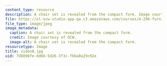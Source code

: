 ```yaml
---
content_type: resource
description: A chair set is revealed from the compact form. Image courtesy of OCW.
file: https://ol-ocw-studio-app-qa.s3.amazonaws.com/courses/4-296-furniture-making-spring-2005/7d8896fedd665d263f3cfbba0a29c92e_video8.jpg
file_type: image/jpeg
image_metadata:
  caption: A chair set is revealed from the compact form.
  credit: Image courtesy of OCW.
  image-alt: A chair set is revealed from the compact form.
resourcetype: Image
title: video8.jpg
uid: 7d8896fe-dd66-5d26-3f3c-fbba0a29c92e
---
```

